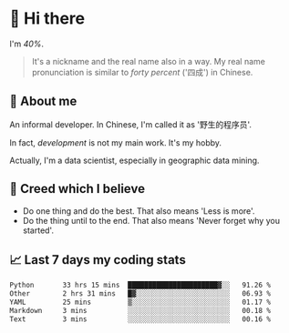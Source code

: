 # 👋 Hi there

I'm *40%*.

> It's a nickname and the real name also in a way.
> My real name pronunciation is similar to *forty percent* ('四成') in Chinese.

## :speech_balloon: About me

An informal developer. In Chinese, I'm called it as '野生的程序员'.

In fact, _development_ is not my main work. It's my hobby.

Actually, I'm a data scientist, especially in geographic data mining.

## :see_no_evil: Creed which I believe

- Do one thing and do the best. That also means 'Less is more'.
- Do the thing until to the end. That also means 'Never forget why you started'.

## :chart_with_upwards_trend: Last 7 days my coding stats

<!--START_SECTION:waka-->

```txt
Python       33 hrs 15 mins  ██████████████████████▓░░   91.26 %
Other        2 hrs 31 mins   █▓░░░░░░░░░░░░░░░░░░░░░░░   06.93 %
YAML         25 mins         ▒░░░░░░░░░░░░░░░░░░░░░░░░   01.17 %
Markdown     3 mins          ░░░░░░░░░░░░░░░░░░░░░░░░░   00.18 %
Text         3 mins          ░░░░░░░░░░░░░░░░░░░░░░░░░   00.16 %
```

<!--END_SECTION:waka-->
